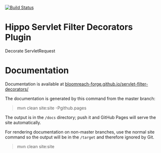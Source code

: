 [![Build Status](https://travis-ci.org/bloomreach-forge/servlet-filter-decorators.svg?branch=develop)](https://travis-ci.org/bloomreach-forge/servlet-filter-decorators)

# Hippo Servlet Filter Decorators Plugin

Decorate ServletRequest 

# Documentation 

Documentation is available at [bloomreach-forge.github.io/servlet-filter-decorators/](https://bloomreach-forge.github.io/servlet-filter-decorators/)


The documentation is generated by this command from the master branch:

 > mvn clean site:site -Pgithub.pages 
 
The output is in the ```/docs``` directory; push it and GitHub Pages will serve the site automatically. 

For rendering documentation on non-master branches, use the normal site command so the output will be in the ```/target``` 
and therefore ignored by Git.

 > mvn clean site:site